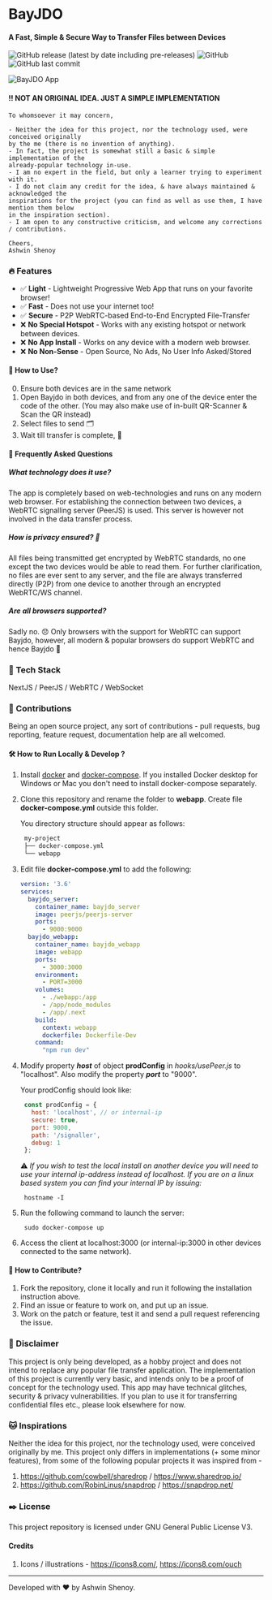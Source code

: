 # BayJDO
#### A Fast, Simple & Secure Way to Transfer Files between Devices
![GitHub release (latest by date including pre-releases)](https://img.shields.io/github/v/release/aswinshenoy/bayjdo?include_prereleases)
![GitHub](https://img.shields.io/github/license/aswinshenoy/bayjdo)
![GitHub last commit](https://img.shields.io/github/last-commit/aswinshenoy/bayjdo)

![BayJDO App](https://repository-images.githubusercontent.com/277010180/676eba80-bdbd-11ea-900a-108fc56a631c)

#### !!  NOT AN ORIGINAL IDEA. JUST A SIMPLE IMPLEMENTATION
```
To whomsoever it may concern,

- Neither the idea for this project, nor the technology used, were conceived originally
by the me (there is no invention of anything).  
- In fact, the project is somewhat still a basic & simple implementation of the 
already-popular technology in-use.
- I am no expert in the field, but only a learner trying to experiment with it.
- I do not claim any credit for the idea, & have always maintained & acknowledged the 
inspirations for the project (you can find as well as use them, I have mention them below 
in the inspiration section).
- I am open to any constructive criticism, and welcome any corrections / contributions.

Cheers,
Ashwin Shenoy
```

### 🔥 Features
* ✅ **Light** - Lightweight Progressive Web App that runs on your favorite browser!
* ✅ **Fast** - Does not use your internet too!
* ✅ **Secure** - P2P WebRTC-based End-to-End Encrypted File-Transfer
* ❌ **No Special Hotspot** - Works with any existing hotspot or network between devices.
* ❌ **No App Install** - Works on any device with a modern web browser.
* ❌ **No Non-Sense** - Open Source, No Ads, No User Info Asked/Stored

#### 🎈 How to Use?
0. Ensure both devices are in the same network
1. Open Bayjdo in both devices, and from any one of the device enter the code of the other. 
(You may also make use of in-built QR-Scanner & Scan the QR instead)
2. Select files to send 🗂
3. Wait till transfer is complete, 🎉

#### 💬 Frequently Asked Questions

##### What technology does it use?
The app is completely based on web-technologies and runs on any modern web browser.
For establishing the connection between two devices, a WebRTC signalling server 
(PeerJS) is used. This server is however not involved in the data transfer process.

##### How is privacy ensured? 🙈
All files being transmitted get encrypted by WebRTC standards, no one except the two
devices would be able to read them. For further clarification, no files are ever sent 
to any server, and the file are always transferred directly (P2P) from one device to
another through an encrypted WebRTC/WS channel. 

##### Are all browsers supported?
Sadly no. 😞 Only browsers with the support for WebRTC can support Bayjdo, however,
all modern & popular browsers do support WebRTC and hence Bayjdo 🍻 


### 🔧 Tech Stack
NextJS / PeerJS / WebRTC / WebSocket

### 💎 Contributions
Being an open source project, any sort of contributions - pull requests, bug reporting,
feature request, documentation help are all welcomed.

#### 🛠 How to Run Locally & Develop ?
1. Install [docker](https://docs.docker.com/get-docker/) and [docker-compose](https://docs.docker.com/compose/install/).
   If you installed Docker desktop for Windows or Mac you don't need to install docker-compose separately.
2. Clone this repository and rename the folder to **webapp**. Create file **docker-compose.yml** outside this folder.
   
   You directory structure should appear as follows:
   ```bash
    my-project
    ├── docker-compose.yml
    └── webapp
   ```
3. Edit file **docker-compose.yml** to add the following:
   ```yaml
   version: '3.6'
   services:
     bayjdo_server:
       container_name: bayjdo_server
       image: peerjs/peerjs-server
       ports:
         - 9000:9000
     bayjdo_webapp:
       container_name: bayjdo_webapp
       image: webapp
       ports:
         - 3000:3000
       environment:
         - PORT=3000
       volumes:
         - ./webapp:/app
         - /app/node_modules
         - /app/.next
       build:
         context: webapp
         dockerfile: Dockerfile-Dev
       command:
         "npm run dev"
   ```
4. Modify property ***host*** of object **prodConfig** in *hooks/usePeer.js* to "localhost". Also modify the property ***port*** to "9000".
   
   Your prodConfig should look like:
   ```js
    const prodConfig = {
      host: 'localhost', // or internal-ip
      secure: true,
      port: 9000,
      path: '/signaller',
      debug: 1
    };
   ```

   ⚠️ *If you wish to test the local install on another device you will need to use your internal ip-address instead of localhost.*
  *If you are on a linux based system you can find your internal IP by issuing:*
   ```console
    hostname -I
   ```
5. Run the following command to launch the server:
   ```console
    sudo docker-compose up
   ```
6. Access the client at localhost:3000 (or internal-ip:3000 in other devices connected to the same network).

#### 🌟 How to Contribute?
1. Fork the repository, clone it locally and run it following the installation instruction above.
2. Find an issue or feature to work on, and put up an issue.
3. Work on the patch or feature, test it and send a pull request referencing the issue.

###  🛑 Disclaimer
This project is only being developed, as a hobby project and does not intend to
replace any popular file transfer application. The implementation of this project is
currently very basic, and intends only to be a proof of concept for the technology used.
This app may have technical glitches, security & privacy vulnerabilities. 
If you plan to use it for transferring confidential files etc., please look 
elsewhere for now.

### 🐱 Inspirations
Neither the idea for this project, nor the technology used, were conceived originally
by me. This project only differs in implementations (+ some minor features), from
some of the following popular projects it was inspired from -
1. https://github.com/cowbell/sharedrop / https://www.sharedrop.io/
2. https://github.com/RobinLinus/snapdrop / https://snapdrop.net/


### ✒️ License
This project repository is licensed under GNU General Public License V3. 

#### Credits
1. Icons / illustrations - https://icons8.com/, https://icons8.com/ouch

----
Developed with ♥ by Ashwin Shenoy.
